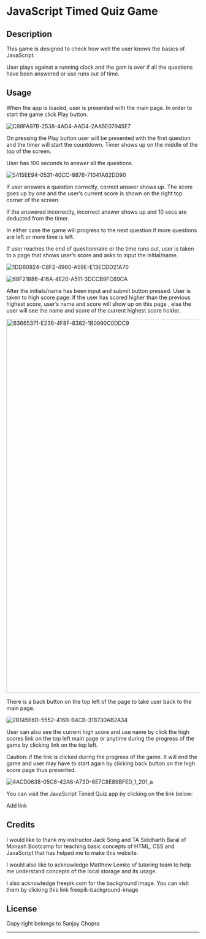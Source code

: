 # JavaScript Timed Quiz Game


## Description

This game is designed to check how well the user knows the basics of JavaScript.

User plays against a running clock and the gam is over if all the questions have been answered or use runs out of time.




## Usage

When the app is loaded, user is presented with the main page. In order to start the game click Play button.

![C98FA97B-2538-4AD4-AAD4-2AA5E07945E7](https://user-images.githubusercontent.com/105487471/225470470-1ff7207f-2b0b-4d4f-9975-bc57f19504d2.jpeg)

On pressing the Play button user will be presented with the first question and the timer will start the countdown. Timer shows up on the middle of the top of the screen.

User has 100 seconds to answer all the questions.

![5415EE94-0531-40CC-8876-71041A62DD90](https://user-images.githubusercontent.com/105487471/225470937-90e0a797-3124-49f8-8ce0-760db328c952.jpeg)


If user answers a question correctly, correct answer shows up. The score goes up by one and the user’s current score is shown on the right top corner of the screen.

If the answered incorrectly, incorrect answer shows up and 10 secs are deducted from the timer.

In either case the game will progress to the next question if more questions are left or more time is left.

If user reaches the end of questionnaire or the time runs out, user is taken to a page that shows user’s score and asks to input the initial/name. 

![1DD60924-C8F2-4960-A59E-E13ECDD21A70](https://user-images.githubusercontent.com/105487471/225472113-010c300c-33b2-4104-b5b2-0d6e135d3b24.jpeg)


![68F21886-416A-4E20-A511-3DCCB9FC69CA](https://user-images.githubusercontent.com/105487471/225472498-d46879a8-cf42-4984-82dc-b4b6f6208326.jpeg)

After the initials/name has been input and submit button pressed. User is taken to high score page. If the user has scored higher than the previous highest score, user’s name and score will show up on this page , else the user will see the name and score of the current highest score holder.

<img width="974" alt="63665371-E236-4F8F-8382-1B0990C0DDC9" src="https://user-images.githubusercontent.com/105487471/225473078-2cdce553-0159-48f8-80ac-9cf5fc4e4096.png">

There is a back button on the top left of the page to take user back to the main page. 

![2B145E6D-5552-416B-B4CB-31B730AB2A34](https://user-images.githubusercontent.com/105487471/225473635-71594cb4-0641-4127-bcc9-d763b85142e7.jpeg)

User can also see the current high score and use name by click the high scores link on the top left main page or anytime during the progress of the game by clicking link on the top left.

Caution: if the link is clicked during the progress of the game. It will end the game and user may have to start again by clicking back button on the high score page thus presented.

![4ACD0638-05C6-42A6-A73D-6E7C8E89BFED_1_201_a](https://user-images.githubusercontent.com/105487471/225474334-02761c9b-7d02-4a65-8759-1c39d4577526.jpeg)


You can visit the JavaScript Timed Quiz app by clicking on the link below:

Add link 


## Credits

I would like to thank my instructor Jack Song  and TA Siddharth Baral of Monash Bootcamp for teaching basic concepts of HTML, CSS  and  JavaScript that has helped me to make this website. 

I would also like to acknowledge Matthew Lemke of tutoring team to help me understand concepts of the local storage and its usage.

I also acknowledge freepik.com for the background image. You can visit them by clicking this link  freepik-background-image


## License

Copy right belongs to Sanjay Chopra

---
